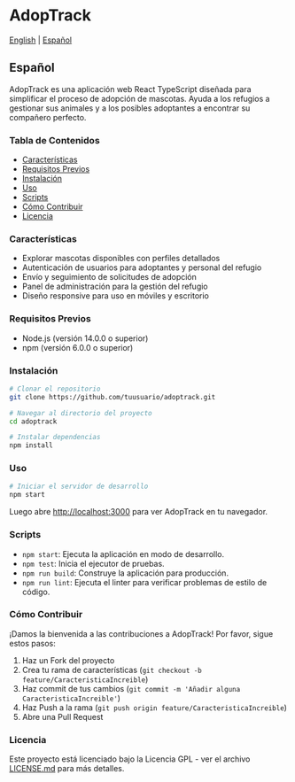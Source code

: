 # AdopTrack

[English](README.md) | [Español](README.es.md)

## Español

AdopTrack es una aplicación web React TypeScript diseñada para simplificar el proceso de adopción de mascotas. Ayuda a los refugios a gestionar sus animales y a los posibles adoptantes a encontrar su compañero perfecto.

### Tabla de Contenidos

- [Características](#características)
- [Requisitos Previos](#requisitos-previos)
- [Instalación](#instalación)
- [Uso](#uso)
- [Scripts](#scripts-1)
- [Cómo Contribuir](#cómo-contribuir)
- [Licencia](#licencia)

### Características

- Explorar mascotas disponibles con perfiles detallados
- Autenticación de usuarios para adoptantes y personal del refugio
- Envío y seguimiento de solicitudes de adopción
- Panel de administración para la gestión del refugio
- Diseño responsive para uso en móviles y escritorio

### Requisitos Previos

- Node.js (versión 14.0.0 o superior)
- npm (versión 6.0.0 o superior)

### Instalación

```bash
# Clonar el repositorio
git clone https://github.com/tuusuario/adoptrack.git

# Navegar al directorio del proyecto
cd adoptrack

# Instalar dependencias
npm install
```

### Uso

```bash
# Iniciar el servidor de desarrollo
npm start
```

Luego abre [http://localhost:3000](http://localhost:3000) para ver AdopTrack en tu navegador.

### Scripts

- `npm start`: Ejecuta la aplicación en modo de desarrollo.
- `npm test`: Inicia el ejecutor de pruebas.
- `npm run build`: Construye la aplicación para producción.
- `npm run lint`: Ejecuta el linter para verificar problemas de estilo de código.

### Cómo Contribuir

¡Damos la bienvenida a las contribuciones a AdopTrack! Por favor, sigue estos pasos:

1. Haz un Fork del proyecto
2. Crea tu rama de características (`git checkout -b feature/CaracteristicaIncreible`)
3. Haz commit de tus cambios (`git commit -m 'Añadir alguna CaracteristicaIncreible'`)
4. Haz Push a la rama (`git push origin feature/CaracteristicaIncreible`)
5. Abre una Pull Request

### Licencia

Este proyecto está licenciado bajo la Licencia GPL - ver el archivo [LICENSE.md](LICENSE.md) para más detalles.
